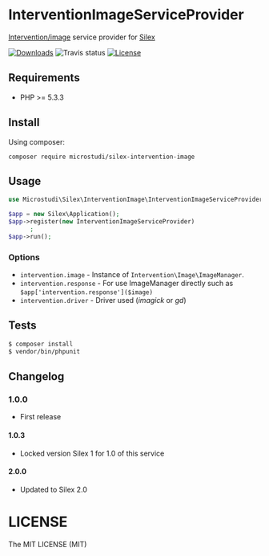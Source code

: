 # InterventionImageServiceProvider

 [Intervention/image](http://image.intervention.io/) service provider for [Silex](http://silex.sensiolabs.org)

[![Downloads](https://img.shields.io/packagist/dt/microstudi/silex-intervention-image.svg?style=flat-square)](https://packagist.org/packages/microstudi/silex-intervention-image)
![Travis status](https://travis-ci.org/microstudi/silex-intervention-image.svg?branch=master)
[![License](https://img.shields.io/packagist/l/microstudi/silex-intervention-image.svg?style=flat-square)](http://opensource.org/licenses/MIT)

## Requirements

- PHP >= 5.3.3

## Install

Using composer:

```
composer require microstudi/silex-intervention-image
```

## Usage

```php
use Microstudi\Silex\InterventionImage\InterventionImageServiceProvider;

$app = new Silex\Application();
$app->register(new InterventionImageServiceProvider)
      ;
$app->run();
```

### Options


- `intervention.image` - Instance of `Intervention\Image\ImageManager`.
- `intervention.response` - For use ImageManager directly such as `$app['intervention.response']($image)`
- `intervention.driver` -  Driver used (*imagick* or *gd*)


## Tests

```bash
$ composer install
$ vendor/bin/phpunit
```


## Changelog

### 1.0.0

- First release

#### 1.0.3

- Locked version Silex 1 for 1.0 of this service

#### 2.0.0

- Updated to Silex 2.0

# LICENSE

The MIT LICENSE (MIT)

